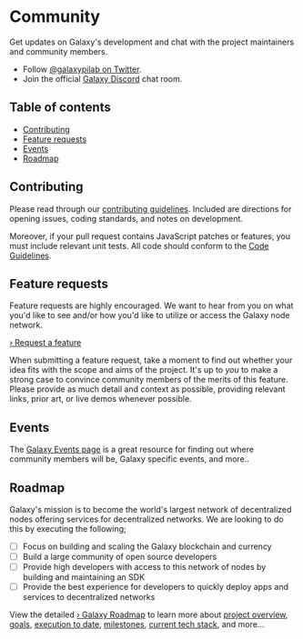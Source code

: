 # Community

Get updates on Galaxy's development and chat with the project maintainers and community members.

- Follow [@galaxypilab on Twitter](https://twitter.com/galaxypilab).
- Join the official [Galaxy Discord](https://discord.gg/36K9nan) chat room.


## Table of contents

- [Contributing](#contributing)
- [Feature requests](#feature-requests)
- [Events](#events)
- [Roadmap](#roadmap)


## Contributing

Please read through our [contributing guidelines](/docs/CONTRIBUTING.md). Included are directions for opening issues, coding standards, and notes on development.

Moreover, if your pull request contains JavaScript patches or features, you
must include relevant unit tests. All code should conform to the [Code Guidelines](/docs/CONTRIBUTING.md#code-guidelines).


## Feature requests

Feature requests are highly encouraged. We want to hear from you on what
you'd like to see and/or how you'd like to utilize or access the Galaxy node
network.

<a href="https://github.com/galaxypi/galaxy/issues/new?template=feature_request.md">› Request a feature</a>

When submitting a feature request, take a moment to find out whether your idea
fits with the scope and aims of the project. It's up to *you* to make a strong
case to convince community members of the merits of this feature. Please
provide as much detail and context as possible, providing relevant links, prior
art, or live demos whenever possible.


## Events

The [Galaxy Events page](/docs/events.md) is a great resource for finding out where community members will be, Galaxy specific events, and more..


## Roadmap

Galaxy's mission is to become the world's largest network of decentralized
nodes offering services for decentralized networks. We are looking to do this
by executing the following;

- [ ] Focus on building and scaling the Galaxy blockchain and currency
- [ ] Build a large community of open source developers
- [ ] Provide high developers with access to this network of nodes by building
      and maintaining an SDK
- [ ] Provide the best experience for developers to quickly deploy apps and
      services to decentralized networks

View the detailed [› Galaxy Roadmap](/docs/roadmap.md) to learn more about [project overview](/docs/roadmap.md#project-overview), [goals](/docs/roadmap.md#goals), [execution to date](/docs/roadmap.md#execution-to-date-3-sprints), [milestones](/docs/roadmap.md#milestones---unordered-list), [current tech stack](/docs/roadmap.md#current-tech-stack), and more...


